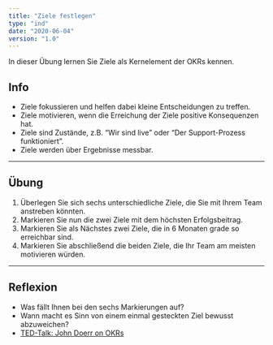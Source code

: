 ```yaml
---
title: "Ziele festlegen"
type: "ind"
date: "2020-06-04"
version: "1.0"
---
```


In dieser Übung lernen Sie Ziele als Kernelement der OKRs kennen.

## Info
* Ziele fokussieren und helfen dabei kleine Entscheidungen zu treffen.
* Ziele motivieren, wenn die Erreichung der Ziele positive Konsequenzen hat.
* Ziele sind Zustände, z.B. “Wir sind live” oder “Der Support-Prozess funktioniert”.
* Ziele werden über Ergebnisse messbar.

___

## Übung
1. Überlegen Sie sich sechs unterschiedliche Ziele, die Sie mit Ihrem Team anstreben könnten.
2. Markieren Sie nun die zwei Ziele mit dem höchsten Erfolgsbeitrag.
3. Markieren Sie als Nächstes zwei Ziele, die in 6 Monaten grade so erreichbar sind.
4. Markieren Sie abschließend die beiden Ziele, die Ihr Team am meisten motivieren würden.

___

## Reflexion
* Was fällt Ihnen bei den sechs Markierungen auf?
* Wann macht es Sinn von einem einmal gesteckten Ziel bewusst abzuweichen?
* <a href="https://www.ted.com/talks/john_doerr_why_the_secret_to_success_is_setting_the_right_goals?language=de" target="_blank">TED-Talk: John Doerr on OKRs</a>